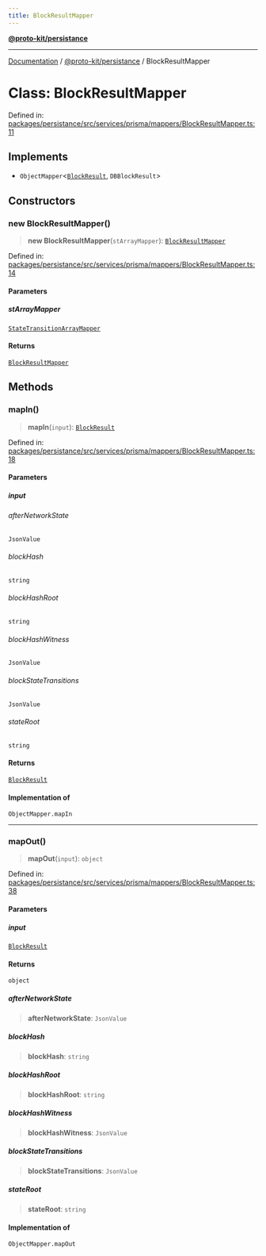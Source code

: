 ```yaml
---
title: BlockResultMapper
---
```


[**@proto-kit/persistance**](../README.md)

***

[Documentation](../../../README.md) / [@proto-kit/persistance](../README.md) / BlockResultMapper

# Class: BlockResultMapper

Defined in: [packages/persistance/src/services/prisma/mappers/BlockResultMapper.ts:11](https://github.com/proto-kit/framework/blob/4d6b3b6da51b3edee0fbf25ce72c1f59ec61e891/packages/persistance/src/services/prisma/mappers/BlockResultMapper.ts#L11)

## Implements

- `ObjectMapper`\<[`BlockResult`](../../sequencer/interfaces/BlockResult.md), `DBBlockResult`\>

## Constructors

### new BlockResultMapper()

> **new BlockResultMapper**(`stArrayMapper`): [`BlockResultMapper`](BlockResultMapper.md)

Defined in: [packages/persistance/src/services/prisma/mappers/BlockResultMapper.ts:14](https://github.com/proto-kit/framework/blob/4d6b3b6da51b3edee0fbf25ce72c1f59ec61e891/packages/persistance/src/services/prisma/mappers/BlockResultMapper.ts#L14)

#### Parameters

##### stArrayMapper

[`StateTransitionArrayMapper`](StateTransitionArrayMapper.md)

#### Returns

[`BlockResultMapper`](BlockResultMapper.md)

## Methods

### mapIn()

> **mapIn**(`input`): [`BlockResult`](../../sequencer/interfaces/BlockResult.md)

Defined in: [packages/persistance/src/services/prisma/mappers/BlockResultMapper.ts:18](https://github.com/proto-kit/framework/blob/4d6b3b6da51b3edee0fbf25ce72c1f59ec61e891/packages/persistance/src/services/prisma/mappers/BlockResultMapper.ts#L18)

#### Parameters

##### input

###### afterNetworkState

`JsonValue`

###### blockHash

`string`

###### blockHashRoot

`string`

###### blockHashWitness

`JsonValue`

###### blockStateTransitions

`JsonValue`

###### stateRoot

`string`

#### Returns

[`BlockResult`](../../sequencer/interfaces/BlockResult.md)

#### Implementation of

`ObjectMapper.mapIn`

***

### mapOut()

> **mapOut**(`input`): `object`

Defined in: [packages/persistance/src/services/prisma/mappers/BlockResultMapper.ts:38](https://github.com/proto-kit/framework/blob/4d6b3b6da51b3edee0fbf25ce72c1f59ec61e891/packages/persistance/src/services/prisma/mappers/BlockResultMapper.ts#L38)

#### Parameters

##### input

[`BlockResult`](../../sequencer/interfaces/BlockResult.md)

#### Returns

`object`

##### afterNetworkState

> **afterNetworkState**: `JsonValue`

##### blockHash

> **blockHash**: `string`

##### blockHashRoot

> **blockHashRoot**: `string`

##### blockHashWitness

> **blockHashWitness**: `JsonValue`

##### blockStateTransitions

> **blockStateTransitions**: `JsonValue`

##### stateRoot

> **stateRoot**: `string`

#### Implementation of

`ObjectMapper.mapOut`
